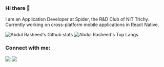 ### Hi there 👋

<!--
**AbdulRasheed02/AbdulRasheed02** is a ✨ _special_ ✨ repository because its `README.md` (this file) appears on your GitHub profile.

Here are some ideas to get you started:

- 🔭 I’m currently working on ...
- 🌱 I’m currently learning ...
- 👯 I’m looking to collaborate on ...
- 🤔 I’m looking for help with ...
- 💬 Ask me about ...
- 📫 How to reach me: ...
- 😄 Pronouns: ...
- ⚡ Fun fact: ...
-->

I am an Application Developer at Spider, the R&D Club of NIT Trichy. Currently working on cross-platform mobile applications in React Native.

![Abdul Rasheed's Github stats](https://github-readme-stat-abdulrasheed02.vercel.app/api?username=AbdulRasheed02&show_icons=true&theme=tokyonight&include_all_commits=true&count_private=true&show_icons=true&hide=issues,stars,contribs)
![Abdul Rasheed's Top Langs](https://github-readme-stat-abdulrasheed02.vercel.app/api/top-langs/?username=AbdulRasheed02&langs_count=6&layout=compact&theme=tokyonight&hide=c%23,Shaderlab)


### Connect with me:
<p align="left">
<a href = "https://www.linkedin.com/in/abdul-rasheed-mohamed-ali/"><img src="https://img.icons8.com/color/48/000000/linkedin.png"/></a>
<a href = "https://www.instagram.com/abdrasheed_02/"><img src="https://img.icons8.com/fluent/48/000000/instagram-new.png"/></a>